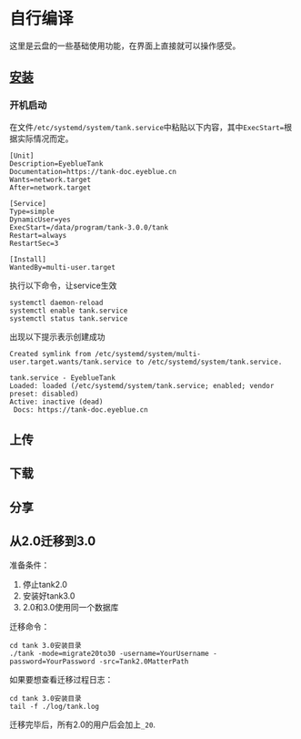 # 自行编译

这里是云盘的一些基础使用功能，在界面上直接就可以操作感受。

## [安装](./install.md)


### 开机启动

在文件`/etc/systemd/system/tank.service`中粘贴以下内容，其中`ExecStart=`根据实际情况而定。
```
[Unit]
Description=EyeblueTank
Documentation=https://tank-doc.eyeblue.cn
Wants=network.target
After=network.target

[Service]
Type=simple
DynamicUser=yes
ExecStart=/data/program/tank-3.0.0/tank
Restart=always
RestartSec=3

[Install]
WantedBy=multi-user.target
```

执行以下命令，让service生效
```shell
systemctl daemon-reload
systemctl enable tank.service
systemctl status tank.service
```

出现以下提示表示创建成功
```
Created symlink from /etc/systemd/system/multi-user.target.wants/tank.service to /etc/systemd/system/tank.service.

tank.service - EyeblueTank
Loaded: loaded (/etc/systemd/system/tank.service; enabled; vendor preset: disabled)
Active: inactive (dead)
 Docs: https://tank-doc.eyeblue.cn
```

## 上传

## 下载

## 分享



## 从2.0迁移到3.0

准备条件：

1. 停止tank2.0
2. 安装好tank3.0
3. 2.0和3.0使用同一个数据库

迁移命令：
```
cd tank 3.0安装目录
./tank -mode=migrate20to30 -username=YourUsername -password=YourPassword -src=Tank2.0MatterPath
```


如果要想查看迁移过程日志：
```
cd tank 3.0安装目录
tail -f ./log/tank.log
```

迁移完毕后，所有2.0的用户后会加上`_20`.




